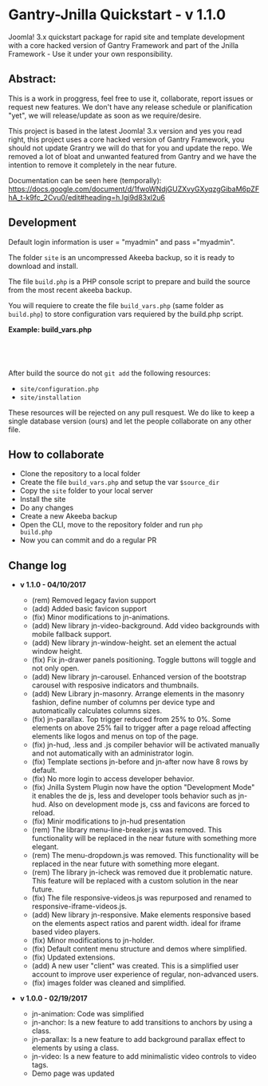 # Gantry-Jnilla Quickstart - v 1.1.0

Joomla! 3.x quickstart package for rapid site and template development with a core hacked version of Gantry Framework and part of the Jnilla Framework - Use it under your own responsibility.

## Abstract:

This is a work in proggress, feel free to use it, collaborate, report issues or request new features. We don't have any release schedule or planification "yet", we will release/update as soon as we require/desire. 

This project is based in the latest Joomla! 3.x version and yes you read right, this project uses a core hacked version of Gantry Framework, you should not update Grantry we will do that for you and update the repo. We removed a lot of bloat and unwanted featured from Gantry and we have the intention to remove it completely in the near future.

Documentation can be seen here (temporally): https://docs.google.com/document/d/1fwoWNdjGUZXvyGXyqzgGibaM6pZFhA_t-k9fc_2Cvu0/edit#heading=h.lgi9d83xl2u6


## Development

Default login information is user = "myadmin" and pass ="myadmin".

The folder <code>site</code> is an uncompressed Akeeba backup, so it is ready to download and install.

The file <code>build.php</code> is a PHP console script to prepare and build the source from the most recent akeeba backup.

You will requiere to create the file <code>build_vars.php</code> (same folder as <code>build.php</code>) to store configuration vars requiered by the build.php script.

**Example: build_vars.php**
<code>
<?php 
$source_dir = '/path/to/my/development/installation';
?>
</code>

After build the source do not <code>git add</code> the following resources:

* <code>site/configuration.php</code>
* <code>site/installation</code>

These resources will be rejected on any pull resquest. We do like to keep a single database version (ours) and let the people collaborate on any other file.

## How to collaborate

* Clone the repository to a local folder
* Create the file <code>build_vars.php</code> and setup the var <code>$source_dir</code>
* Copy the <code>site</code> folder to your local server
* Install the site
* Do any changes
* Create a new Akeeba backup
* Open the CLI, move to the repository folder and run <code>php build.php</code>
* Now you can commit and do a regular PR

## Change log

* **v 1.1.0 - 04/10/2017**
  * (rem) Removed legacy favion support
  * (add) Added basic favicon support
  * (fix) Minor modifications to jn-animations.
  * (add) New library jn-video-background. Add video backgrounds with mobile fallback support.
  * (add) New library jn-window-height. set an element the actual window height.
  * (fix) Fix jn-drawer panels positioning. Toggle buttons will toggle and not only open.
  * (add) New library jn-carousel. Enhanced version of the bootstrap carousel with resposive indicators and thumbnails.
  * (add) New Library jn-masonry. Arrange elements in the masonry fashion, define number of columns per device type and automatically calculates columns sizes.
  * (fix) jn-parallax. Top trigger reduced from 25% to 0%. Some elements on above 25% fail to trigger after a page reload affecting elements like logos and menus on top of the page.
  * (fix) jn-hud, .less and .js compiler behavior will be activated manually and not automatically with an administrator login.
  * (fix) Template sections jn-before and jn-after now have 8 rows by default.
  * (fix) No more login to access developer behavior. 
  * (fix) Jnilla System Plugin now have the option "Development Mode" it enables the de js, less and developer tools behavior such as jn-hud. Also on development mode js, css and favicons are forced to reload.
  * (fix) Minir modifications to jn-hud presentation
  * (rem) The library menu-line-breaker.js was removed. This functionality will be replaced in the near future with something more elegant.
  * (rem) The menu-dropdown.js was removed. This functionality will be replaced in the near future with something more elegant.
  * (rem) The library jn-icheck was removed due it problematic nature. This feature will be replaced with a custom solution in the near future.
  * (fix) The file responsive-videos.js was repurposed and renamed to responsive-iframe-videos.js.
  * (add) New library jn-responsive. Make elements responsive based on the elements aspect ratios and parent width. ideal for iframe based video players.
  * (fix) Minor modifications to jn-holder.
  * (fix) Default content menu structure and demos where simplified.
  * (fix) Updated extensions.
  * (add) A new user "client" was created. This is a simplified user account to improve user experience of regular, non-advanced users.
  * (fix) images folder was cleaned and simplified.
  
* **v 1.0.0 - 02/19/2017**
  * jn-animation: Code was simplified
  * jn-anchor: Is a new feature to add transitions to anchors by using a class.
  * jn-parallax: Is a new feature to add background parallax effect to elements by using a class.
  * jn-video: Is a new feature to add minimalistic video controls to video tags.
  * Demo page was updated






